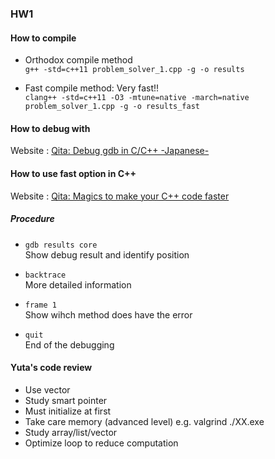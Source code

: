 ### HW1


#### How to compile
- Orthodox compile method  
  `g++ -std=c++11 problem_solver_1.cpp -g -o results`  
  
  
- Fast compile method: Very fast!!  
  `clang++ -std=c++11 -O3 -mtune=native -march=native problem_solver_1.cpp -g -o results_fast`  

#### How to debug with 
Website : [Qita:  Debug gdb in C/C++ -Japanese-](https://qiita.com/Aqua_ix/items/2e9d4fd2eb0fc4db22cb)  

#### How to use fast option in C++  
Website : [Qita: Magics to make your C++ code faster](https://qiita.com/kotauchisunsun/items/84e01c6fb621fcc1a647)

##### Procedure  
- `gdb results core`    
  Show debug result and identify position

- `backtrace`  
  More detailed information  

- `frame 1`  
  Show wihch method does have the error 

- `quit`   
  End of the debugging

#### Yuta's code review
- Use vector
- Study smart pointer
- Must initialize at first
- Take care memory (advanced level)  e.g. valgrind ./XX.exe
- Study array/list/vector
- Optimize loop to reduce computation
